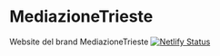 # MediazioneTrieste
 Website del brand MediazioneTrieste
[![Netlify Status](https://api.netlify.com/api/v1/badges/4a33f64f-acd8-415f-841d-fefc68c5227e/deploy-status)](https://app.netlify.com/sites/elegant-beijinho-668c00/deploys)